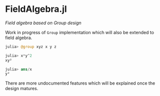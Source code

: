 # FieldAlgebra.jl

*Field algebra based on Group design*

Work in progress of `Group` implementation which will also be extended to field algebra.
```Julia
julia> @group xyz x y z

julia> x*y^2
xy²

julia> ans/x
y²
```
There are more undocumented features which will be explained once the design matures.
